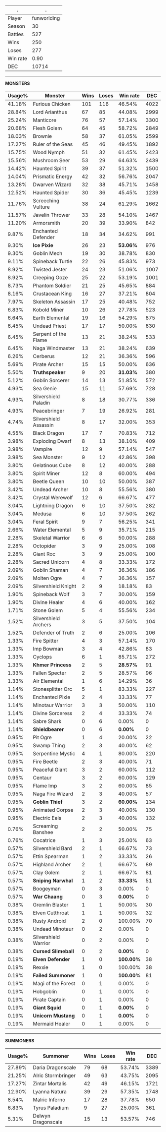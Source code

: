 .|.
|-|-
Player|funworlding
Season|30
Battles|527
Wins|250
Loses|277
Win rate|0.90
DEC|10714

---
**MONSTERS**

Usage%|Monster|Wins|Loses|Win rate|DEC|
-|-|-|-|-|-|
41.18%|Furious Chicken|101|116|46.54%|4022|
28.84%|Lord Arianthus|67|85|44.08%|2999|
25.24%|Manticore|76|57|57.14%|3300|
20.68%|Flesh Golem|64|45|58.72%|2849|
18.03%|Brownie|58|37|61.05%|2599|
17.27%|Ruler of the Seas|45|46|49.45%|1892|
15.75%|Wood Nymph|51|32|61.45%|2423|
15.56%|Mushroom Seer|53|29|64.63%|2439|
14.42%|Haunted Spirit|39|37|51.32%|1500|
14.04%|Prismatic Energy|42|32|56.76%|2047|
13.28%|Dwarven Wizard|32|38|45.71%|1458|
12.52%|Haunted Spider|30|36|45.45%|1239|
11.76%|Screeching Vulture|38|24|61.29%|1662|
11.57%|Javelin Thrower|33|28|54.10%|1467|
11.20%|Armorsmith|20|39|33.90%|842|
9.87%|Enchanted Defender|18|34|34.62%|991|
9.30%|**Ice Pixie**|26|23|**53.06%**|976|
9.30%|Goblin Mech|19|30|38.78%|830|
9.11%|Spineback Turtle|22|26|45.83%|973|
8.92%|Twisted Jester|24|23|51.06%|1007|
8.92%|Creeping Ooze|25|22|53.19%|1001|
8.73%|Phantom Soldier|21|25|45.65%|884|
8.16%|Crustacean King|16|27|37.21%|804|
7.97%|Skeleton Assassin|17|25|40.48%|752|
6.83%|Kobold Miner|10|26|27.78%|523|
6.64%|Earth Elemental|19|16|54.29%|875|
6.45%|Undead Priest|17|17|50.00%|630|
6.45%|Serpent of the Flame|13|21|38.24%|533|
6.45%|Naga Windmaster|13|21|38.24%|639|
6.26%|Cerberus|12|21|36.36%|596|
5.69%|Pirate Archer|15|15|50.00%|636|
5.50%|**Truthspeaker**|9|20|**31.03%**|380|
5.12%|Goblin Sorcerer|14|13|51.85%|572|
4.93%|Sea Genie|15|11|57.69%|728|
4.93%|Silvershield Paladin|8|18|30.77%|336|
4.93%|Peacebringer|7|19|26.92%|281|
4.74%|Silvershield Assassin|8|17|32.00%|353|
4.55%|Black Dragon|17|7|70.83%|712|
3.98%|Exploding Dwarf|8|13|38.10%|409|
3.98%|Vampire|12|9|57.14%|547|
3.98%|Sea Monster|9|12|42.86%|398|
3.80%|Gelatinous Cube|8|12|40.00%|288|
3.80%|Spirit Miner|12|8|60.00%|494|
3.80%|Beetle Queen|10|10|50.00%|387|
3.42%|Undead Archer|10|8|55.56%|380|
3.42%|Crystal Werewolf|12|6|66.67%|477|
3.04%|Lightning Dragon|6|10|37.50%|282|
3.04%|Medusa|6|10|37.50%|262|
3.04%|Feral Spirit|9|7|56.25%|341|
2.66%|Water Elemental|5|9|35.71%|215|
2.28%|Skeletal Warrior|6|6|50.00%|288|
2.28%|Octopider|3|9|25.00%|108|
2.28%|Giant Roc|3|9|25.00%|100|
2.28%|Sacred Unicorn|4|8|33.33%|172|
2.09%|Goblin Shaman|4|7|36.36%|186|
2.09%|Molten Ogre|4|7|36.36%|157|
2.09%|Silvershield Knight|2|9|18.18%|83|
1.90%|Spineback Wolf|3|7|30.00%|159|
1.90%|Divine Healer|4|6|40.00%|162|
1.71%|Stone Golem|5|4|55.56%|234|
1.52%|Silvershield Archers|3|5|37.50%|104|
1.52%|Defender of Truth|2|6|25.00%|106|
1.33%|Fire Spitter|4|3|57.14%|170|
1.33%|Imp Bowman|3|4|42.86%|83|
1.33%|Cyclops|6|1|85.71%|272|
1.33%|**Khmer Princess**|2|5|**28.57%**|91|
1.33%|Fallen Specter|2|5|28.57%|96|
1.33%|Air Elemental|1|6|14.29%|36|
1.14%|Stonesplitter Orc|5|1|83.33%|227|
1.14%|Enchanted Pixie|2|4|33.33%|77|
1.14%|Minotaur Warrior|3|3|50.00%|110|
1.14%|Divine Sorceress|2|4|33.33%|74|
1.14%|Sabre Shark|0|6|0.00%|0|
1.14%|**Shieldbearer**|0|6|**0.00%**|0|
0.95%|Pit Ogre|1|4|20.00%|22|
0.95%|Swamp Thing|2|3|40.00%|62|
0.95%|Serpentine Mystic|4|1|80.00%|220|
0.95%|Fire Beetle|2|3|40.00%|71|
0.95%|Peaceful Giant|3|2|60.00%|112|
0.95%|Centaur|3|2|60.00%|129|
0.95%|Flame Imp|3|2|60.00%|85|
0.95%|Naga Fire Wizard|2|3|40.00%|57|
0.95%|**Goblin Thief**|3|2|**60.00%**|134|
0.95%|Animated Corpse|2|3|40.00%|130|
0.95%|Electric Eels|2|3|40.00%|132|
0.76%|Screaming Banshee|2|2|50.00%|75|
0.76%|Cocatrice|1|3|25.00%|63|
0.57%|Silvershield Bard|2|1|66.67%|73|
0.57%|Ettin Spearman|1|2|33.33%|26|
0.57%|Highland Archer|2|1|66.67%|89|
0.57%|Clay Golem|2|1|66.67%|81|
0.57%|**Sniping Narwhal**|1|2|**33.33%**|51|
0.57%|Boogeyman|0|3|0.00%|0|
0.57%|**War Chaang**|0|3|**0.00%**|0|
0.38%|Gremlin Blaster|1|1|50.00%|30|
0.38%|Elven Cutthroat|1|1|50.00%|32|
0.38%|Rusty Android|2|0|100.00%|70|
0.38%|Undead Minotaur|0|2|0.00%|0|
0.38%|Silvershield Warrior|0|2|0.00%|0|
0.38%|**Cursed Slimeball**|0|2|**0.00%**|0|
0.19%|**Elven Defender**|1|0|**100.00%**|38|
0.19%|Rexxie|1|0|100.00%|38|
0.19%|**Failed Summoner**|1|0|**100.00%**|81|
0.19%|Magi of the Forest|0|1|0.00%|0|
0.19%|Hobgoblin|0|1|0.00%|0|
0.19%|Pirate Captain|0|1|0.00%|0|
0.19%|**Giant Squid**|0|1|**0.00%**|0|
0.19%|**Unicorn Mustang**|0|1|**0.00%**|0|
0.19%|Mermaid Healer|0|1|0.00%|0|

---
**SUMMONERS**

Usage%|Summoner|Wins|Loses|Win rate|DEC|
-|-|-|-|-|-|
27.89%|Daria Dragonscale|79|68|53.74%|3389|
21.25%|Alric Stormbringer|49|63|43.75%|2095|
17.27%|Zintar Mortalis|42|49|46.15%|1721|
12.90%|Lyanna Natura|39|29|57.35%|1748|
8.54%|Malric Inferno|17|28|37.78%|650|
6.83%|Tyrus Paladium|9|27|25.00%|361|
5.31%|Delwyn Dragonscale|15|13|53.57%|746|
